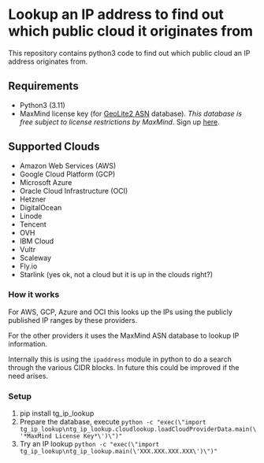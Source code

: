 # Lookup an IP address to find out which public cloud it originates from

This repository contains python3 code to find out which public cloud an IP address originates from.

## Requirements
* Python3 (3.11)
* MaxMind license key (for [GeoLite2 ASN](https://dev.maxmind.com/geoip/docs/databases/asn) database). *This database is free subject to license restrictions by MaxMind*. Sign up [here](https://www.maxmind.com/en/geolite2/signup).

## Supported Clouds
* Amazon Web Services (AWS)
* Google Cloud Platform (GCP)
* Microsoft Azure
* Oracle Cloud Infrastructure (OCI)
* Hetzner
* DigitalOcean
* Linode
* Tencent
* OVH
* IBM Cloud
* Vultr
* Scaleway
* Fly.io
* Starlink (yes ok, not a cloud but it is up in the clouds right?)

### How it works
For AWS, GCP, Azure and OCI this looks up the IPs using the publicly published IP ranges by these providers.

For the other providers it uses the MaxMind ASN database to lookup IP information.

Internally this is using the `ipaddress` module in python to do a search through the various CIDR blocks. In future this could be improved if the need arises.

### Setup
1. pip install tg_ip_lookup
2. Prepare the database, execute `python -c "exec(\"import tg_ip_lookup\ntg_ip_lookup.cloudlookup.loadCloudProviderData.main(\'*MaxMind License Key*\')\")"`
3. Try an IP lookup `python -c "exec(\"import tg_ip_lookup\ntg_ip_lookup.main(\'XXX.XXX.XXX.XXX\')\")"`